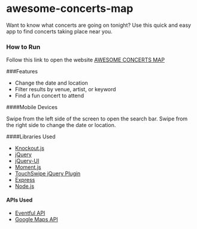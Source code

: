 # awesome-concerts-map

Want to know what concerts are going on tonight? Use this quick and easy app to find concerts taking place near you.

### How to Run

Follow this link to open the website [AWESOME CONCERTS MAP](https://awesome-concerts-map.herokuapp.com)

###Features
* Change the date and location
* Filter results by venue, artist, or keyword
* Find a fun concert to attend

####Mobile Devices

Swipe from the left side of the screen to open the search bar.  Swipe from the right side to change the date or location.

####Libraries Used
* [Knockout.js](http://knockoutjs.com/)
* [jQuery](https://jquery.com/)
* [jQuery-UI](http://jqueryui.com/)
* [Moment.js](http://momentjs.com/)
* [TouchSwipe jQuery Plugin](https://github.com/mattbryson/TouchSwipe-Jquery-Plugin)
* [Express](http://expressjs.com/)
* [Node.js](https://nodejs.org/en/)

#### APIs Used
* [Eventful API](http://api.eventful.com/)
* [Google Maps API](https://developers.google.com/maps/?hl=en)
